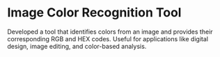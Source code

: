 #  Image Color Recognition Tool
Developed a tool that identifies colors from an image and provides their corresponding RGB and HEX codes. Useful  for applications like digital design, image editing, and color-based analysis.
